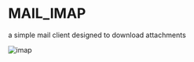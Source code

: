 # MAIL_IMAP
a simple mail client designed to download attachments

![imap](https://user-images.githubusercontent.com/40443294/45558683-c823b080-b840-11e8-8058-bb893db38156.PNG)
